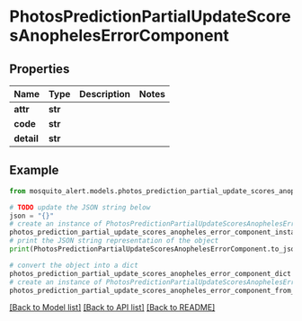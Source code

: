 # PhotosPredictionPartialUpdateScoresAnophelesErrorComponent


## Properties

Name | Type | Description | Notes
------------ | ------------- | ------------- | -------------
**attr** | **str** |  | 
**code** | **str** |  | 
**detail** | **str** |  | 

## Example

```python
from mosquito_alert.models.photos_prediction_partial_update_scores_anopheles_error_component import PhotosPredictionPartialUpdateScoresAnophelesErrorComponent

# TODO update the JSON string below
json = "{}"
# create an instance of PhotosPredictionPartialUpdateScoresAnophelesErrorComponent from a JSON string
photos_prediction_partial_update_scores_anopheles_error_component_instance = PhotosPredictionPartialUpdateScoresAnophelesErrorComponent.from_json(json)
# print the JSON string representation of the object
print(PhotosPredictionPartialUpdateScoresAnophelesErrorComponent.to_json())

# convert the object into a dict
photos_prediction_partial_update_scores_anopheles_error_component_dict = photos_prediction_partial_update_scores_anopheles_error_component_instance.to_dict()
# create an instance of PhotosPredictionPartialUpdateScoresAnophelesErrorComponent from a dict
photos_prediction_partial_update_scores_anopheles_error_component_from_dict = PhotosPredictionPartialUpdateScoresAnophelesErrorComponent.from_dict(photos_prediction_partial_update_scores_anopheles_error_component_dict)
```
[[Back to Model list]](../README.md#documentation-for-models) [[Back to API list]](../README.md#documentation-for-api-endpoints) [[Back to README]](../README.md)


